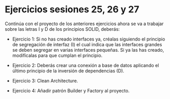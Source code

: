 # Ejercicios sesiones 25, 26 y 27

Continúa con el proyecto de los anteriores ejercicios ahora se va a trabajar sobre las letras I y D de los principios SOLID, deberás:

* Ejercicio 1: Si no has creado interfaces ya, créalas siguiendo el principio de segregación de interfaz (I) el cual indica que las interfaces grandes se deben segregar en varias interfaces pequeñas. Si ya las has creado, modifícalas para que cumplan el principio.

* Ejercicio 2: Deberás crear una conexión a base de datos aplicando el último principio de la inversión de dependencias (D).

* Ejercicio 3: Clean Architecture.

* Ejercicio 4: Añadir patrón Builder y Factory al proyecto.